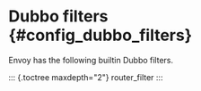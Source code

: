 Dubbo filters {#config_dubbo_filters}
=============

Envoy has the following builtin Dubbo filters.

::: {.toctree maxdepth="2"}
router\_filter
:::

